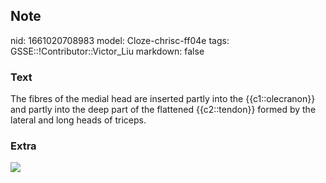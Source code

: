 ## Note
nid: 1661020708983
model: Cloze-chrisc-ff04e
tags: GSSE::!Contributor::Victor_Liu
markdown: false

### Text
The fibres of the medial head are inserted partly into the {{c1::olecranon}} and partly into the deep part of the flattened {{c2::tendon}} formed by the lateral and long heads of triceps.

### Extra
<img src="paste-89ee9f828d1563b0c3e1d0293897cad6f035091d.jpg">
